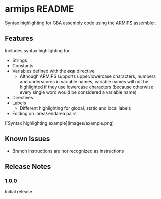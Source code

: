# armips README

Syntax highlighting for GBA assembly code using the [ARMIPS](https://github.com/Kingcom/armips) assembler.

## Features

Includes syntax highlighting for

- Strings
- Constants
- Variables defined with the __equ__ directive
    - Although ARMIPS supports upper/lowercase characters, numbers and underscores in variable names, variable names will not be highlighted if they use lowercase characters (because otherwise every single word would be considered a variable name)
- Directives
- Labels
    - Different highlighting for global, static and local labels
- Folding on .area/.endarea pairs

\!\[Syntax highlighting example\]\(images/example.png\)

## Known Issues

- Branch instructions are not recognized as instructions

## Release Notes

### 1.0.0

Initial release